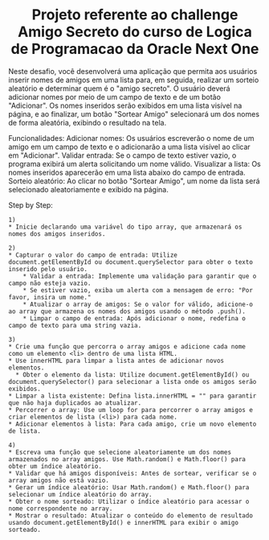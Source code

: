 <h1 align="center"> Projeto referente ao challenge Amigo Secreto do curso de Logica de Programacao da Oracle Next One </h1>

  Neste desafio, você desenvolverá uma aplicação que permita aos usuários inserir nomes de amigos em uma lista para, em seguida, realizar um sorteio aleatório e determinar quem é o "amigo secreto".
	O usuário deverá adicionar nomes por meio de um campo de texto e de um botão "Adicionar".
	Os nomes inseridos serão exibidos em uma lista visível na página, e ao finalizar, um botão "Sortear Amigo" selecionará um dos nomes de forma aleatória, exibindo o resultado na tela.

  Funcionalidades:
	Adicionar nomes: Os usuários escreverão o nome de um amigo em um campo de texto e o adicionarão a uma lista visível ao clicar em "Adicionar".
	Validar entrada: Se o campo de texto estiver vazio, o programa exibirá um alerta solicitando um nome válido.
	Visualizar a lista: Os nomes inseridos aparecerão em uma lista abaixo do campo de entrada.
	Sorteio aleatório: Ao clicar no botão "Sortear Amigo", um nome da lista será selecionado aleatoriamente e exibido na página.

  Step by Step:
  
	1) 
    * Inicie declarando uma variável do tipo array, que armazenará os nomes dos amigos inseridos.
		
	2) 
    * Capturar o valor do campo de entrada: Utilize document.getElementById ou document.querySelector para obter o texto inserido pelo usuário.
		* Validar a entrada: Implemente uma validação para garantir que o campo não esteja vazio.
		* Se estiver vazio, exiba um alerta com a mensagem de erro: "Por favor, insira um nome."
		* Atualizar o array de amigos: Se o valor for válido, adicione-o ao array que armazena os nomes dos amigos usando o método .push().
		* Limpar o campo de entrada: Após adicionar o nome, redefina o campo de texto para uma string vazia.
		
	3) 
    * Crie uma função que percorra o array amigos e adicione cada nome como um elemento <li> dentro de uma lista HTML. 
    * Use innerHTML para limpar a lista antes de adicionar novos elementos.
	  * Obter o elemento da lista: Utilize document.getElementById() ou document.querySelector() para selecionar a lista onde os amigos serão exibidos.
  	* Limpar a lista existente: Defina lista.innerHTML = "" para garantir que não haja duplicados ao atualizar.
  	* Percorrer o array: Use um loop for para percorrer o array amigos e criar elementos de lista (<li>) para cada nome.
  	* Adicionar elementos à lista: Para cada amigo, crie um novo elemento de lista.
	
	4) 
    * Escreva uma função que selecione aleatoriamente um dos nomes armazenados no array amigos. Use Math.random() e Math.floor() para obter um índice aleatório.
    * Validar que há amigos disponíveis: Antes de sortear, verificar se o array amigos não está vazio.
    * Gerar um índice aleatório: Usar Math.random() e Math.floor() para selecionar um índice aleatório do array.
    * Obter o nome sorteado: Utilizar o índice aleatório para acessar o nome correspondente no array.
    * Mostrar o resultado: Atualizar o conteúdo do elemento de resultado usando document.getElementById() e innerHTML para exibir o amigo sorteado.
